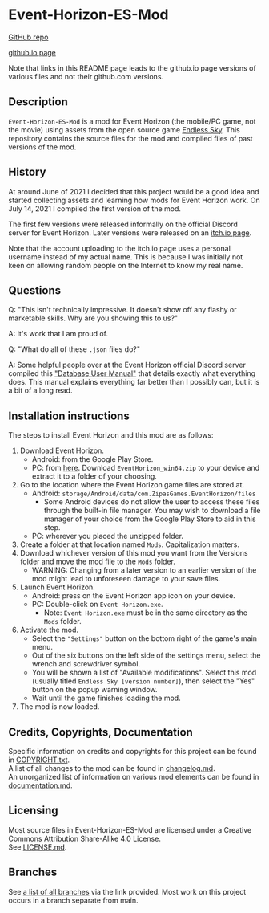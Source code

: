 # Event-Horizon-ES-Mod

[GitHub repo](https://github.com/JasonWu00/Event-Horizon-ES-Mod)

[github.io page](https://jasonwu00.github.io/Event-Horizon-ES-Mod/)

Note that links in this README page leads to the github.io page versions of various files and not their github.com versions.

## Description

`Event-Horizon-ES-Mod` is a mod for Event Horizon (the mobile/PC game, not the movie) using assets from the open source game [Endless Sky](https://github.com/endless-sky/endless-sky). This repository contains the source files for the mod and compiled files of past versions of the mod.

## History

At around June of 2021 I decided that this project would be a good idea and started collecting assets and learning how mods for Event Horizon work. On July 14, 2021 I compiled the first version of the mod.

The first few versions were released informally on the official Discord server for Event Horizon. Later versions were released on an [itch.io page](https://404-found.itch.io/event-horizon-ES-Mod).

Note that the account uploading to the itch.io page uses a personal username instead of my actual name. This is because I was initially not keen on allowing random people on the Internet to know my real name.

## Questions

Q: "This isn't technically impressive. It doesn't show off any flashy or marketable skills. Why are you showing this to us?"

A: It's work that I am proud of.

Q: "What do all of these `.json` files do?"

A: Some helpful people over at the Event Horizon official Discord server compiled this ["Database User Manual"](https://docs.google.com/document/d/1TsxbbtUkF_OKdpotKNQEiPqvW3xi8CTUipUiFz51CZY/edit?usp=sharing) that details exactly what everything does. This manual explains everything far better than I possibly can, but it is a bit of a long read.

## Installation instructions

The steps to install Event Horizon and this mod are as follows:

1. Download Event Horizon.
   - Android: from the Google Play Store.
   - PC: from [here](https://github.com/PavelZinchenko/EventHorizon-Issues/releases/tag/latest_build). Download `EventHorizon_win64.zip` to your device and extract it to a folder of your choosing.
2. Go to the location where the Event Horizon game files are stored at.
   - Android: `storage/Android/data/com.ZipasGames.EventHorizon/files`
     - Some Android devices do not allow the user to access these files through the built-in file manager. You may wish to download a file manager of your choice from the Google Play Store to aid in this step.
   - PC: wherever you placed the unzipped folder.
3. Create a folder at that location named `Mods`. Capitalization matters.
4. Download whichever version of this mod you want from the Versions folder and move the mod file to the `Mods` folder.
   - WARNING: Changing from a later version to an earlier version of the mod might lead to unforeseen damage to your save files.
5. Launch Event Horizon.
   - Android: press on the Event Horizon app icon on your device.
   - PC: Double-click on `Event Horizon.exe`.
      - Note: `Event Horizon.exe` must be in the same directory as the `Mods` folder.
6. Activate the mod.
   - Select the `"Settings"` button on the bottom right of the game's main menu.
   - Out of the six buttons on the left side of the settings menu, select the wrench and screwdriver symbol.
   - You will be shown a list of "Available modifications". Select this mod (usually titled `Endless Sky [version number]`), then select the "Yes" button on the popup warning window.
   - Wait until the game finishes loading the mod.
7. The mod is now loaded.

## Credits, Copyrights, Documentation

Specific information on credits and copyrights for this project can be found in [COPYRIGHT.txt](https://jasonwu00.github.io/Event-Horizon-ES-Mod/COPYRIGHT.txt).  
A list of all changes to the mod can be found in [changelog.md](https://jasonwu00.github.io/Event-Horizon-ES-Mod/Documentation/changelog).  
An unorganized list of information on various mod elements can be found in [documentation.md](https://jasonwu00.github.io/Event-Horizon-ES-Mod/Documentation/documentation).  

## Licensing

Most source files in Event-Horizon-ES-Mod are licensed under a Creative Commons Attribution Share-Alike 4.0 License.  
See [LICENSE.md](https://jasonwu00.github.io/Event-Horizon-ES-Mod/LICENSE). 

## Branches

See [a list of all branches](https://github.com/JasonWu00/Event-Horizon-ES-Mod/branches) via the link provided. Most work on this project occurs in a branch separate from main.